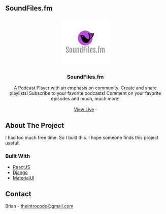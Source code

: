 ## SoundFiles.fm 
<p align="center">
  <a href="soundfiles.fm">
    <img src="/src/assets/img/logo-nobackground-200.png" alt="Logo" width="150" height="150">
  </a>

  <h3 align="center">SoundFiles.fm</h3>

  <p align="center">
    A Podcast Player with an emphasis on community. 
    Create and share playlists! Subscribe to your favorite podcasts!
    Comment on your favorite episodes and much, much more!
    <br />
    <br />
    <a href="https://soundfiles.fm">View Live</a>
    ·
  </p>
</p>


<!-- ABOUT THE PROJECT -->
## About The Project
I had too much free time. So I built this. I hope someone finds this project useful!



### Built With

* [ReactJS](https://reactjs.org)
* [Django](https://www.djangoproject.com/)
* [MaterialUI](https://material-ui.com/)


<!-- CONTACT -->
## Contact

Brian - theintrocode@gmail.com

